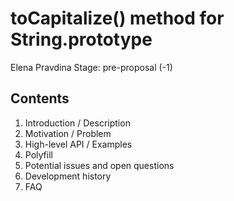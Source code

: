 # toCapitalize() method for String.prototype

Elena Pravdina
Stage: pre-proposal (-1)

## Contents
1. Introduction / Description
1. Motivation / Problem
1. High-level API / Examples
1. Polyfill
1. Potential issues and open questions
1. Development history
1. FAQ
